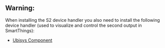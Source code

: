 ## Warning:
When installing the S2 device handler you also need to install the following device handler (used to visualize and control the second output in SmartThings): 
* [Ubisys Component](https://github.com/tomasaxerot/SmartThings/blob/master/devicetypes/tomasaxerot/ubisys-component.src/ubisys-component.groovy)
